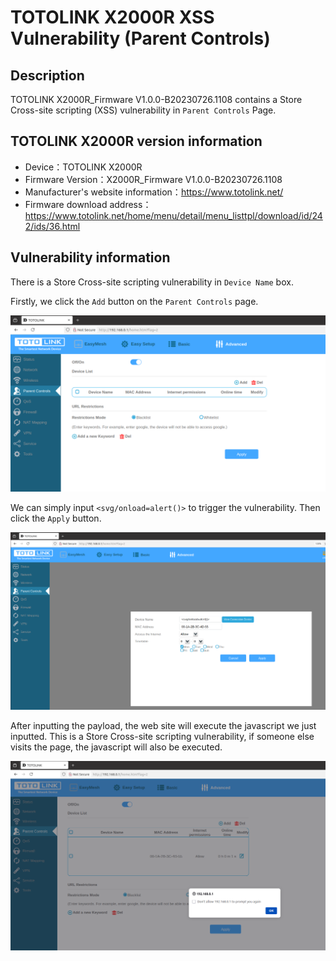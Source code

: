 # TOTOLINK X2000R XSS Vulnerability (Parent Controls)
## Description

TOTOLINK X2000R_Firmware V1.0.0-B20230726.1108 contains a Store Cross-site scripting (XSS) vulnerability in `Parent Controls` Page.

## TOTOLINK X2000R version information

- Device：TOTOLINK X2000R
- Firmware Version：X2000R_Firmware V1.0.0-B20230726.1108
- Manufacturer's website information：https://www.totolink.net/ 
- Firmware download address：https://www.totolink.net/home/menu/detail/menu_listtpl/download/id/242/ids/36.html

## Vulnerability information

There is a Store Cross-site scripting vulnerability in `Device Name`  box. 

Firstly, we click the `Add` button on the `Parent Controls` page.

![1.png](imgs/1.png)

We can simply input `<svg/onload=alert()>` to trigger the vulnerability. Then click the `Apply` button.

![2.png](imgs/2.png)

After inputting the payload, the web site will execute the javascript we just inputted. This is a Store Cross-site scripting vulnerability, if someone else visits the page, the javascript will also be executed.

![3.png](imgs/3.png)

